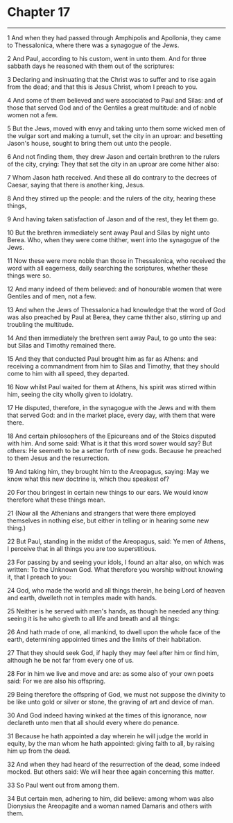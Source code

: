 # Chapter 17

***

1 And when they had passed through Amphipolis and Apollonia, they came to Thessalonica, where there was a synagogue of the Jews.

2 And Paul, according to his custom, went in unto them. And for three sabbath days he reasoned with them out of the scriptures:

3 Declaring and insinuating that the Christ was to suffer and to rise again from the dead; and that this is Jesus Christ, whom I preach to you.

4 And some of them believed and were associated to Paul and Silas: and of those that served God and of the Gentiles a great multitude: and of noble women not a few.

5 But the Jews, moved with envy and taking unto them some wicked men of the vulgar sort and making a tumult, set the city in an uproar: and besetting Jason's house, sought to bring them out unto the people.

6 And not finding them, they drew Jason and certain brethren to the rulers of the city, crying: They that set the city in an uproar are come hither also:

7 Whom Jason hath received. And these all do contrary to the decrees of Caesar, saying that there is another king, Jesus.

8 And they stirred up the people: and the rulers of the city, hearing these things,

9 And having taken satisfaction of Jason and of the rest, they let them go.

10 But the brethren immediately sent away Paul and Silas by night unto Berea. Who, when they were come thither, went into the synagogue of the Jews.

11 Now these were more noble than those in Thessalonica, who received the word with all eagerness, daily searching the scriptures, whether these things were so.

12 And many indeed of them believed: and of honourable women that were Gentiles and of men, not a few.

13 And when the Jews of Thessalonica had knowledge that the word of God was also preached by Paul at Berea, they came thither also, stirring up and troubling the multitude.

14 And then immediately the brethren sent away Paul, to go unto the sea: but Silas and Timothy remained there.

15 And they that conducted Paul brought him as far as Athens: and receiving a commandment from him to Silas and Timothy, that they should come to him with all speed, they departed.

16 Now whilst Paul waited for them at Athens, his spirit was stirred within him, seeing the city wholly given to idolatry.

17 He disputed, therefore, in the synagogue with the Jews and with them that served God: and in the market place, every day, with them that were there.

18 And certain philosophers of the Epicureans and of the Stoics disputed with him. And some said: What is it that this word sower would say? But others: He seemeth to be a setter forth of new gods. Because he preached to them Jesus and the resurrection.

19 And taking him, they brought him to the Areopagus, saying: May we know what this new doctrine is, which thou speakest of?

20 For thou bringest in certain new things to our ears. We would know therefore what these things mean.

21 (Now all the Athenians and strangers that were there employed themselves in nothing else, but either in telling or in hearing some new thing.)

22 But Paul, standing in the midst of the Areopagus, said: Ye men of Athens, I perceive that in all things you are too superstitious.

23 For passing by and seeing your idols, I found an altar also, on which was written: To the Unknown God. What therefore you worship without knowing it, that I preach to you:

24 God, who made the world and all things therein, he being Lord of heaven and earth, dwelleth not in temples made with hands.

25 Neither is he served with men's hands, as though he needed any thing: seeing it is he who giveth to all life and breath and all things:

26 And hath made of one, all mankind, to dwell upon the whole face of the earth, determining appointed times and the limits of their habitation.

27 That they should seek God, if haply they may feel after him or find him, although he be not far from every one of us.

28 For in him we live and move and are: as some also of your own poets said: For we are also his offspring.

29 Being therefore the offspring of God, we must not suppose the divinity to be like unto gold or silver or stone, the graving of art and device of man.

30 And God indeed having winked at the times of this ignorance, now declareth unto men that all should every where do penance.

31 Because he hath appointed a day wherein he will judge the world in equity, by the man whom he hath appointed: giving faith to all, by raising him up from the dead.

32 And when they had heard of the resurrection of the dead, some indeed mocked. But others said: We will hear thee again concerning this matter.

33 So Paul went out from among them.

34 But certain men, adhering to him, did believe: among whom was also Dionysius the Areopagite and a woman named Damaris and others with them.

